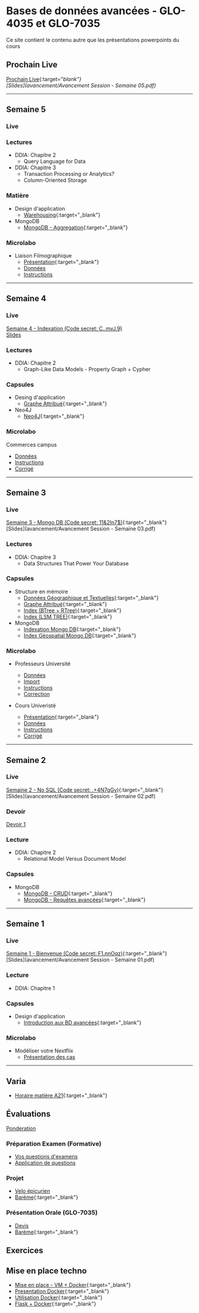 # Bases de données avancées - GLO-4035 et GLO-7035
Ce site contient le contenu autre que les présentations powerpoints du cours

## Prochain Live

[Prochain Live](https://ulaval.zoom.us/j/61053004212?pwd=L2hKbG5Ma2VBMzFhaWxTQXFjcGVDQT09){:target="_blank"}  
[Slides](avancement/Avancement Session - Semaine 05.pdf)_

---

## Semaine 5

### Live

### Lectures
* DDIA: Chapitre 2
  * Query Language for Data
* DDIA: Chapitre 3
  * Transaction Processing or Analytics?
  * Column-Oriented Storage
  
### Matière
* Design d'application
  * [Warehousing](https://youtu.be/vI4BsigwDyg){:target="_blank"}  
* MongoDB
  * [MongoDB - Aggregation](https://youtu.be/p2335pziSAA){:target="_blank"}  

### Microlabo

* Liaison Filmographique
  * [Présentation](https://youtu.be/86z2_T_yk7w){:target="_blank"}  
  * [Données](labo/labo_4/donnees_film.txt)
  * [Instructions](labo/labo_4/instructions.txt)
  <!-- * [Corrigé](labo/labo_4/corrections.txt) -->

---

## Semaine 4

### Live
[Semaine 4 - Indexation (Code secret: C..mvJ.9)](https://ulaval.zoom.us/rec/share/xtf-CEyPWJhBkdMgTdMl3zK8N1_rahsyMO_dCVQVD9CXSpQtjcd9yPWyGomCyH1j.cNc4R6XkN8QsfDZq)  
[Slides]()

### Lectures
* DDIA: Chapitre 2
  * Graph-Like Data Models - Property Graph + Cypher

### Capsules
* Desing d'application
  * [Graphe Attribué](https://youtu.be/gk1O3WNc6io){:target="_blank"} 
* Neo4J
  * [Neo4J](https://youtu.be/Z-WOzomxQeI){:target="_blank"}  

### Microlabo 

Commerces campus
* [Données](labo/labo_3/donnees.json)
* [Instructions](labo/labo_3/instructions.js)
* [Corrigé](labo/labo_3/correction.js)

---

## Semaine 3


### Live
[Semaine 3 - Mongo DB (Code secret: 11&2In7$)](https://ulaval.zoom.us/rec/share/UgRS4FCyYtvgvWxyreBn9-x8RSDinW3yGEEaL_trSOvHlz0PDOl3eoyn_dw3eBEb.TvAhTueWEZ6TlMN3){:target="_blank"}  
[Slides](avancement/Avancement Session - Semaine 03.pdf)

### Lectures
* DDIA: Chapitre 3 
  * Data Structures That Power Your Database

### Capsules
* Structure en mémoire
  * [Données Géographique et Textuelles](https://youtu.be/ySk6abWu_BA){:target="_blank"}  
  * [Graphe Attribué](https://youtu.be/gk1O3WNc6io){:target="_blank"} 
  * [Index (BTree + RTree)](https://youtu.be/Ym-cDh6pEjQ){:target="_blank"}  
  * [Index (LSM TREE)](https://youtu.be/0OWWE6UyIg8){:target="_blank"}  
* MongoDB
  * [Indexation Mongo DB](https://youtu.be/qehNybvz3lQ){:target="_blank"}    
  * [Index Géospatial Mongo DB](https://youtu.be/ageuBJ7w6t0){:target="_blank"}  
  
### Microlabo 


* Professeurs Université
  * [Données](labo/labo_1/bd_ulaval.json)  
  * [Import](labo/labo_1/import_script.js)  
  * [Instructions](labo/labo_1/instructions.js)  
  * [Correction](labo/labo_1/correction.js)  
  


* Cours Univeristé
  * [Présentation](https://youtu.be/HkIB3csR2AU){:target="_blank"}  
  * [Données](labo/labo_2/bd_ulaval_cours.json)  
  * [Instructions](labo/labo_2/instructions.js)  
  * [Corrigé](labo/labo_2/correction.js)

---

## Semaine 2


### Live
[Semaine 2 - No SQL (Code secret: .+4N7gGv)](https://ulaval.zoom.us/rec/share/-u2DuuQUObZ19MI55aoZCi84Cw7CE9fnbAbEGSS5NnhQ_4kvTD3MlNJ4std0_39d.CurlRJjJhNhHkp9q){:target="_blank"}  
[Slides](avancement/Avancement Session - Semaine 02.pdf)


### Devoir
[Devoir 1](devoir/devoir1.js)

### Lecture
* DDIA: Chapitre 2
  * Relational Model Versus Document Model

### Capsules
  * MongoDB
    * [MongoDB - CRUD](https://www.youtube.com/watch?v=7Q9DW_-8GnY){:target="_blank"}  
    * [MongoDB - Requêtes avancées](https://www.youtube.com/watch?v=iKDONxl1yZo){:target="_blank"}   

---

## Semaine 1


### Live
[Semaine 1 - Bienvenue (Code secret: F1.nnOqz)](https://ulaval.zoom.us/rec/share/1ecYsmTwqDlnLCdE8j_iL8Mie3ExJHheCKwC48ZlUy4fRbPY0_STjpcM0yCHs6bV.qBaUFgZDMNK_vjWY){:target="_blank"}  
[Slides](avancement/Avancement Session - Semaine 01.pdf)

### Lecture
* DDIA: Chapitre 1 


### Capsules
* Design d'application
  * [Introduction aux BD avancées](https://youtu.be/7lwjnHQb0TQ){:target="_blank"}  


### Microlabo
* Modéliser votre Nextflix
  * [Présentation des cas](https://youtu.be/yyWzsjuJvdk)

---

## Varia

* [Horaire matière A21](/avancement/horaire.md){:target="_blank"}

<!-- ## Banque de questions
* [Application](banque_question.zip)  
* [Code Source](https://github.com/jtbai/question_bank) -->

## Évaluations

[Ponderation](evaluation/ponderation.md)  


### Préparation Examen (Formative)
* [Vos questions d'examens](evaluation/formative.md)
* [Application de questions](projet.zip)
 
### Projet
* [Velo épicurien](evaluation/projet_ingenierie.md)  
* [Barème](https://docs.google.com/spreadsheets/d/18qU0XgY-uqfECFpx90qccWpm86i5AqQGzhfpBZtuarw/edit?usp=sharing){:target="_blank"}  

<!-- * [Évaluation - Requêtes - Remise 2 & 3](evaluation/velo_epicurien_request_remise2-3.json) -->

### Présentation Orale (GLO-7035)
* [Devis](evaluation/oral.md)  
* [Barème](https://docs.google.com/spreadsheets/d/18qU0XgY-uqfECFpx90qccWpm86i5AqQGzhfpBZtuarw/edit?usp=sharing){:target="_blank"}  


## Exercices


## Mise en place techno
* [Mise en place - VM + Docker](https://youtu.be/RFxvC6cd7eI){:target="_blank"}  
* [Presentation Docker](https://youtu.be/iexpQnSj1X4){:target="_blank"}  
* [Utilisation Docker](https://www.youtube.com/watch?v=gogW8UEzQuE){:target="_blank"}  
* [Flask + Docker](https://youtu.be/CzpxPsAaItQ){:target="_blank"}  
<!-- * [FlaskDemoApp](flask_demo.zip)  -->
